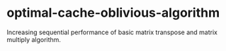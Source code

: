 # optimal-cache-oblivious-algorithm
Increasing sequential performance of basic matrix transpose and matrix multiply algorithm.
